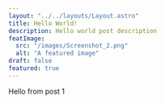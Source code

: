```yaml
---
layout: "../../layouts/Layout.astro"
title: Hello World!
description: Hello world post description
featImage:
  src: "/images/Screenshot_2.png"
  alt: "A featured image"
draft: false
featured: true
---
```


Hello from post 1
